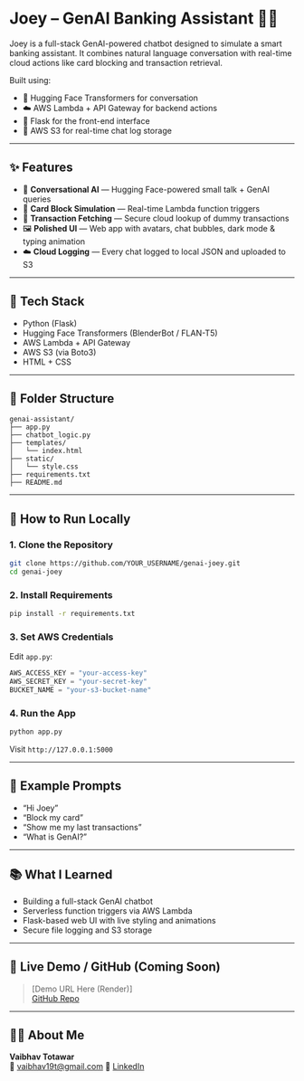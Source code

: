 # Joey – GenAI Banking Assistant 💬🤖

Joey is a full-stack GenAI-powered chatbot designed to simulate a smart banking assistant. It combines natural language conversation with real-time cloud actions like card blocking and transaction retrieval.

Built using:
- 🧠 Hugging Face Transformers for conversation
- ☁️ AWS Lambda + API Gateway for backend actions
- 🐍 Flask for the front-end interface
- 📁 AWS S3 for real-time chat log storage

---

## ✨ Features

- 🧠 **Conversational AI** — Hugging Face-powered small talk + GenAI queries
- 🔐 **Card Block Simulation** — Real-time Lambda function triggers
- 📄 **Transaction Fetching** — Secure cloud lookup of dummy transactions
- 🖼️ **Polished UI** — Web app with avatars, chat bubbles, dark mode & typing animation
- ☁️ **Cloud Logging** — Every chat logged to local JSON and uploaded to S3

---

## 🚀 Tech Stack

- Python (Flask)
- Hugging Face Transformers (BlenderBot / FLAN-T5)
- AWS Lambda + API Gateway
- AWS S3 (via Boto3)
- HTML + CSS

---

## 📁 Folder Structure

```
genai-assistant/
├── app.py
├── chatbot_logic.py
├── templates/
│   └── index.html
├── static/
│   └── style.css
├── requirements.txt
├── README.md
```

---

## 🧪 How to Run Locally

### 1. Clone the Repository

```bash
git clone https://github.com/YOUR_USERNAME/genai-joey.git
cd genai-joey
```

### 2. Install Requirements

```bash
pip install -r requirements.txt
```

### 3. Set AWS Credentials

Edit `app.py`:

```python
AWS_ACCESS_KEY = "your-access-key"
AWS_SECRET_KEY = "your-secret-key"
BUCKET_NAME = "your-s3-bucket-name"
```

### 4. Run the App

```bash
python app.py
```

Visit `http://127.0.0.1:5000`

---

## 💬 Example Prompts

- “Hi Joey”
- “Block my card”
- “Show me my last transactions”
- “What is GenAI?”

---

## 📚 What I Learned

- Building a full-stack GenAI chatbot
- Serverless function triggers via AWS Lambda
- Flask-based web UI with live styling and animations
- Secure file logging and S3 storage

---

## 🔗 Live Demo / GitHub (Coming Soon)

> [Demo URL Here (Render)]  
> [GitHub Repo](https://github.com/Vaibhav17t/genai-joey)

---

## 🤛‍♂️ About Me

**Vaibhav Totawar**  
📧 vaibhav19t@gmail.com 
🔗 [LinkedIn](https://www.linkedin.com/in/vaibhav-totawar-17aa63202/)

